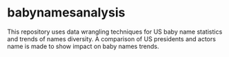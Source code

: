 # babynamesanalysis
This repository uses data wrangling techniques for US baby name statistics and trends of names diversity. A comparison of US presidents
and actors name is made to show impact on baby names trends.
